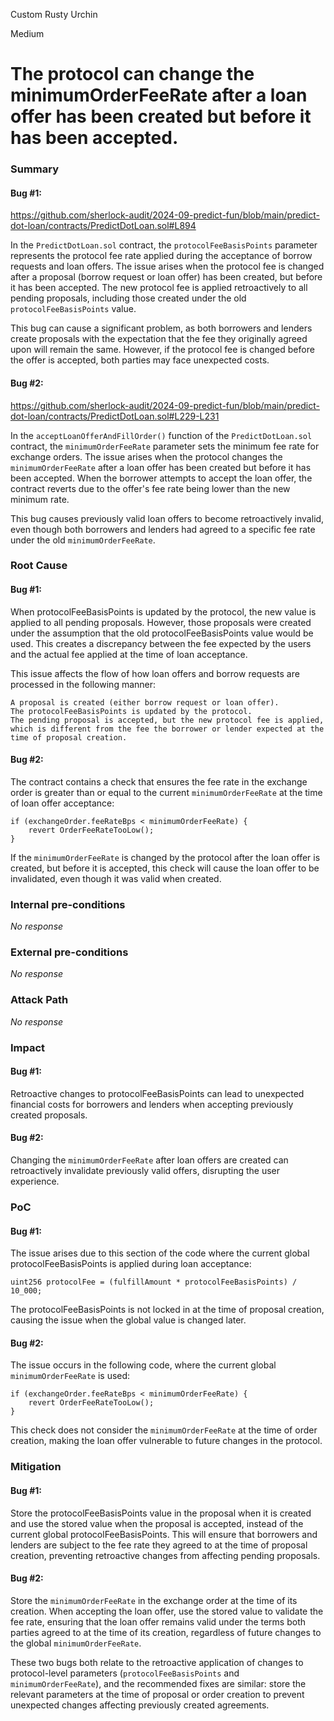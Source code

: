 Custom Rusty Urchin

Medium

# The protocol can change the minimumOrderFeeRate after a loan offer has been created but before it has been accepted.

### Summary
#### Bug #1:
https://github.com/sherlock-audit/2024-09-predict-fun/blob/main/predict-dot-loan/contracts/PredictDotLoan.sol#L894

In the `PredictDotLoan.sol` contract, the `protocolFeeBasisPoints` parameter represents the protocol fee rate applied during the acceptance of borrow requests and loan offers. The issue arises when the protocol fee is changed after a proposal (borrow request or loan offer) has been created, but before it has been accepted. The new protocol fee is applied retroactively to all pending proposals, including those created under the old `protocolFeeBasisPoints` value. 

This bug can cause a significant problem, as both borrowers and lenders create proposals with the expectation that the fee they originally agreed upon will remain the same. However, if the protocol fee is changed before the offer is accepted, both parties may face unexpected costs.

#### Bug #2:
https://github.com/sherlock-audit/2024-09-predict-fun/blob/main/predict-dot-loan/contracts/PredictDotLoan.sol#L229-L231

In the `acceptLoanOfferAndFillOrder()` function of the `PredictDotLoan.sol` contract, the `minimumOrderFeeRate` parameter sets the minimum fee rate for exchange orders. The issue arises when the protocol changes the `minimumOrderFeeRate` after a loan offer has been created but before it has been accepted. When the borrower attempts to accept the loan offer, the contract reverts due to the offer's fee rate being lower than the new minimum rate.

This bug causes previously valid loan offers to become retroactively invalid, even though both borrowers and lenders had agreed to a specific fee rate under the old `minimumOrderFeeRate`.



### Root Cause

#### Bug #1:
When protocolFeeBasisPoints is updated by the protocol, the new value is applied to all pending proposals. However, those proposals were created under the assumption that the old protocolFeeBasisPoints value would be used. This creates a discrepancy between the fee expected by the users and the actual fee applied at the time of loan acceptance.

This issue affects the flow of how loan offers and borrow requests are processed in the following manner:

    A proposal is created (either borrow request or loan offer).
    The protocolFeeBasisPoints is updated by the protocol.
    The pending proposal is accepted, but the new protocol fee is applied, which is different from the fee the borrower or lender expected at the time of proposal creation.

#### Bug #2:
The contract contains a check that ensures the fee rate in the exchange order is greater than or equal to the current `minimumOrderFeeRate` at the time of loan offer acceptance:
```solidity
if (exchangeOrder.feeRateBps < minimumOrderFeeRate) {
    revert OrderFeeRateTooLow();
}
```
If the `minimumOrderFeeRate` is changed by the protocol after the loan offer is created, but before it is accepted, this check will cause the loan offer to be invalidated, even though it was valid when created.


### Internal pre-conditions

_No response_

### External pre-conditions

_No response_

### Attack Path

_No response_

### Impact
#### Bug #1:
Retroactive changes to protocolFeeBasisPoints can lead to unexpected financial costs for borrowers and lenders when accepting previously created proposals.

#### Bug #2:
Changing the `minimumOrderFeeRate` after loan offers are created can retroactively invalidate previously valid offers, disrupting the user experience.

### PoC
#### Bug #1:
The issue arises due to this section of the code where the current global protocolFeeBasisPoints is applied during loan acceptance:

```solidity
uint256 protocolFee = (fulfillAmount * protocolFeeBasisPoints) / 10_000;
```

The protocolFeeBasisPoints is not locked in at the time of proposal creation, causing the issue when the global value is changed later.

#### Bug #2:
The issue occurs in the following code, where the current global `minimumOrderFeeRate` is used:
```solidity
if (exchangeOrder.feeRateBps < minimumOrderFeeRate) {
    revert OrderFeeRateTooLow();
}
```
This check does not consider the `minimumOrderFeeRate` at the time of order creation, making the loan offer vulnerable to future changes in the protocol.

### Mitigation
#### Bug #1:
Store the protocolFeeBasisPoints value in the proposal when it is created and use the stored value when the proposal is accepted, instead of the current global protocolFeeBasisPoints. This will ensure that borrowers and lenders are subject to the fee rate they agreed to at the time of proposal creation, preventing retroactive changes from affecting pending proposals.

#### Bug #2:
Store the `minimumOrderFeeRate` in the exchange order at the time of its creation. When accepting the loan offer, use the stored value to validate the fee rate, ensuring that the loan offer remains valid under the terms both parties agreed to at the time of its creation, regardless of future changes to the global `minimumOrderFeeRate`.

These two bugs both relate to the retroactive application of changes to protocol-level parameters (`protocolFeeBasisPoints` and `minimumOrderFeeRate`), and the recommended fixes are similar: store the relevant parameters at the time of proposal or order creation to prevent unexpected changes affecting previously created agreements.